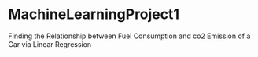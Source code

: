 # MachineLearningProject1
Finding the Relationship between Fuel Consumption and co2 Emission of a Car via Linear Regression
